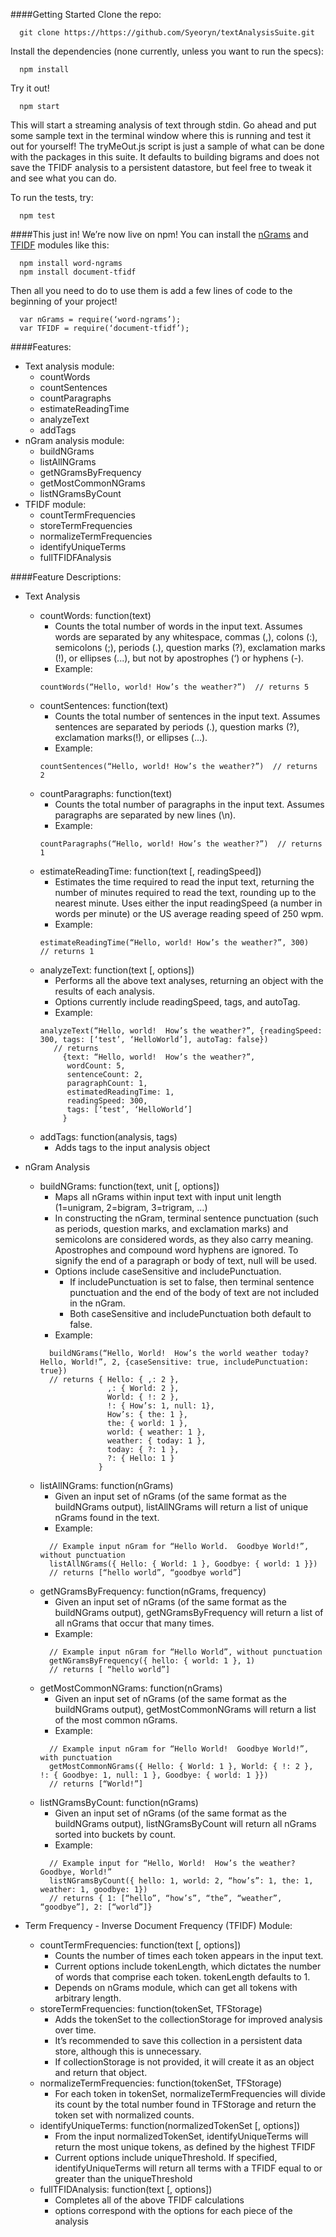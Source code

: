 ####Getting Started
Clone the repo:
```
  git clone https://https://github.com/Syeoryn/textAnalysisSuite.git
```
Install the dependencies (none currently, unless you want to run the specs):
```
  npm install
```
Try it out!
```
  npm start
```
This will start a streaming analysis of text through stdin.  Go ahead and put some sample text in the terminal window where this is running and test it out for yourself!
The tryMeOut.js script is just a sample of what can be done with the packages in this suite.  It defaults to building bigrams and does not save the TFIDF analysis to a persistent datastore, but feel free to tweak it and see what you can do.

To run the tests, try:
```
  npm test
```

####This just in!
We’re now live on npm!  You can install the [nGrams](https://www.npmjs.org/package/word-ngrams) and [TFIDF](https://www.npmjs.org/package/document-tfidf) modules like this:
```
  npm install word-ngrams
  npm install document-tfidf
```
Then all you need to do to use them is add a few lines of code to the beginning of your project!
```
  var nGrams = require(‘word-ngrams’);
  var TFIDF = require(‘document-tfidf’);
```


####Features:
  * Text analysis module:
    * countWords
    * countSentences
    * countParagraphs
    * estimateReadingTime
    * analyzeText
    * addTags
  * nGram analysis module:
    * buildNGrams
    * listAllNGrams
    * getNGramsByFrequency
    * getMostCommonNGrams
    * listNGramsByCount
  * TFIDF module:
    * countTermFrequencies
    * storeTermFrequencies
    * normalizeTermFrequencies
    * identifyUniqueTerms
    * fullTFIDFAnalysis

####Feature Descriptions:
  * Text Analysis
    * countWords: function(text)
      * Counts the total number of words in the input text.  Assumes words are separated by any whitespace, commas (,), colons (:), semicolons (;), periods (.), question marks (?), exclamation marks (!), or ellipses (...), but not by apostrophes (‘) or hyphens (-).
      * Example:
      ```
      countWords(“Hello, world! How’s the weather?”)  // returns 5
      ```
    * countSentences: function(text)
      * Counts the total number of sentences in the input text.  Assumes sentences are separated by periods (.), question marks (?), exclamation marks(!), or ellipses (...).
      * Example:
      ```
      countSentences(“Hello, world! How’s the weather?”)  // returns 2
      ```
    * countParagraphs: function(text)
      * Counts the total number of paragraphs in the input text.  Assumes paragraphs are separated by new lines (\n).
      * Example:
      ```
      countParagraphs(“Hello, world! How’s the weather?”)  // returns 1
      ```
    * estimateReadingTime: function(text [, readingSpeed])
      * Estimates the time required to read the input text, returning the number of minutes required to read the text, rounding up to the nearest minute.  Uses either the input readingSpeed (a number in words per minute) or the US average reading speed of 250 wpm.
      * Example:
      ```
      estimateReadingTime(“Hello, world! How’s the weather?”, 300)  // returns 1
      ```
    * analyzeText: function(text [, options])
      * Performs all the above text analyses, returning an object with the results of each analysis.
      * Options currently include readingSpeed, tags, and autoTag.
      * Example:
      ```
      analyzeText(“Hello, world!  How’s the weather?”, {readingSpeed: 300, tags: [‘test’, ‘HelloWorld’], autoTag: false})
         // returns 
           {text: “Hello, world!  How’s the weather?”,
            wordCount: 5,
            sentenceCount: 2,
            paragraphCount: 1,
            estimatedReadingTime: 1,
            readingSpeed: 300,
            tags: [‘test’, ‘HelloWorld’]
           }
      ```
    * addTags: function(analysis, tags)
      * Adds tags to the input analysis object

  * nGram Analysis
    * buildNGrams: function(text, unit [, options])
      * Maps all nGrams within input text with input unit length (1=unigram, 2=bigram, 3=trigram, ...) 
      * In constructing the nGram, terminal sentence punctuation (such as periods, question marks, and exclamation marks) and semicolons are considered words, as they also carry meaning.  Apostrophes and compound word hyphens are ignored.  To signify the end of a paragraph or body of text, null will be used.
      * Options include caseSensitive and includePunctuation.
        * If includePunctuation is set to false, then terminal sentence punctuation and the end of the body of text are not included in the nGram.
        * Both caseSensitive and includePunctuation both default to false.
      * Example:
      ```
        buildNGrams(“Hello, World!  How’s the world weather today? Hello, World!”, 2, {caseSensitive: true, includePunctuation: true})
        // returns { Hello: { ,: 2 },
                     ,: { World: 2 },
                     World: { !: 2 },
                     !: { How’s: 1, null: 1},
                     How’s: { the: 1 },
                     the: { world: 1 },
                     world: { weather: 1 },
                     weather: { today: 1 },
                     today: { ?: 1 },
                     ?: { Hello: 1 }
                   }
      ```
    * listAllNGrams: function(nGrams)
      * Given an input set of nGrams (of the same format as the buildNGrams output), listAllNGrams will return a list of unique nGrams found in the text.
      * Example:
      ```
        // Example input nGram for “Hello World.  Goodbye World!”, without punctuation
        listAllNGrams({ Hello: { World: 1 }, Goodbye: { world: 1 }})
        // returns [“hello world”, “goodbye world”]
      ```
    * getNGramsByFrequency: function(nGrams, frequency)
      * Given an input set of nGrams (of the same format as the buildNGrams output), getNGramsByFrequency will return a list of all nGrams that occur that many times.
      * Example:
      ```
        // Example input nGram for “Hello World”, without punctuation
        getNGramsByFrequency({ hello: { world: 1 }, 1)
        // returns [ “hello world”]
      ```
    * getMostCommonNGrams: function(nGrams)
      * Given an input set of nGrams (of the same format as the buildNGrams output), getMostCommonNGrams will return a list of the most common nGrams.
      * Example:
      ```
        // Example input nGram for “Hello World!  Goodbye World!”, with punctuation
        getMostCommonNGrams({ Hello: { World: 1 }, World: { !: 2 }, !: { Goodbye: 1, null: 1 }, Goodbye: { world: 1 }})
        // returns [“World!”]
      ```
    * listNGramsByCount: function(nGrams)
      * Given an input set of nGrams (of the same format as the buildNGrams output), listNGramsByCount will return all nGrams sorted into buckets by count.
      * Example:
      ```
        // Example input for “Hello, World!  How’s the weather?  Goodbye, World!”
        listNGramsByCount({ hello: 1, world: 2, “how’s”: 1, the: 1, weather: 1, goodbye: 1})
        // returns { 1: [“hello”, “how’s”, “the”, “weather”, “goodbye”], 2: [“world”]}
      ```

  * Term Frequency - Inverse Document Frequency (TFIDF) Module:
    * countTermFrequencies: function(text [, options])
      * Counts the number of times each token appears in the input text.
      * Current options include tokenLength, which dictates the number of words that comprise each token.  tokenLength defaults to 1.
      * Depends on nGrams module, which can get all tokens with arbitrary length.
    * storeTermFrequencies: function(tokenSet, TFStorage)
      * Adds the tokenSet to the collectionStorage for improved analysis over time.
      * It’s recommended to save this collection in a persistent data store, although this is unnecessary.
      * If collectionStorage is not provided, it will create it as an object and return that object.
    * normalizeTermFrequencies: function(tokenSet, TFStorage)
      * For each token in tokenSet, normalizeTermFrequencies will divide its count by the total number found in TFStorage and return the token set with normalized counts.
    * identifyUniqueTerms: function(normalizedTokenSet [, options])
      * From the input normalizedTokenSet, identifyUniqueTerms will return the most unique tokens, as defined by the highest TFIDF
      * Current options include uniqueThreshold.  If specified, identifyUniqueTerms will return all terms with a TFIDF equal to or greater than the uniqueThreshold
    * fullTFIDAnalysis: function(text [, options])
      * Completes all of the above TFIDF calculations
      * options correspond with the options for each piece of the analysis
